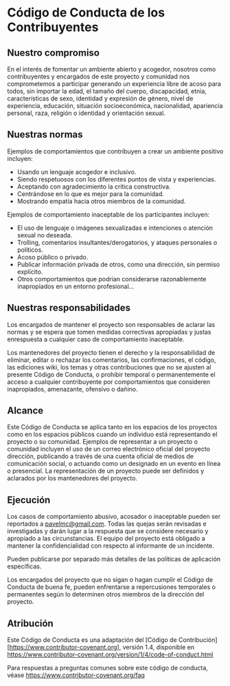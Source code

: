 # Código de Conducta de los Contribuyentes

## Nuestro compromiso

En el interés de fomentar un ambiente abierto y acogedor, nosotros como contribuyentes y encargados de este proyecto y comunidad nos comprometemos a participar generando un experiencia libre de acoso para todos, sin 
importar la edad, el tamaño del cuerpo, discapacidad, etnia, características de sexo, identidad y expresión de género, nivel de experiencia, educación, situación socioeconómica, nacionalidad, apariencia personal, raza, religión o identidad y orientación sexual.

## Nuestras normas

Ejemplos de comportamientos que contribuyen a crear un ambiente positivo incluyen:

* Usando un lenguaje acogedor e inclusivo.
* Siendo respetuosos con los diferentes puntos de vista y experiencias.
* Aceptando con agradecimiento la crítica constructiva.
* Centrándose en lo que es mejor para la comunidad.
* Mostrando empatía hacia otros miembros de la comunidad.

Ejemplos de comportamiento inaceptable de los participantes incluyen:

* El uso de lenguaje o imágenes sexualizadas e intenciones o  atención sexual no deseada.
* Trolling, comentarios insultantes/derogatorios, y ataques personales o políticos.
* Acoso público o privado.
* Publicar información privada de otros, como una dirección, sin permiso explícito.
* Otros comportamientos que podrían considerarse razonablemente inapropiados en un entorno profesional...

## Nuestras responsabilidades

Los encargados de mantener el proyecto son responsables de aclarar las normas y se espera que tomen medidas correctivas apropiadas y justas enrespuesta a cualquier caso de comportamiento inaceptable.

Los mantenedores del proyecto tienen el derecho y la responsabilidad de eliminar, editar o rechazar los comentarios, las confirmaciones, el código, las ediciones wiki, los temas y otras contribuciones que no se ajusten al presente Código de Conducta, o prohibir temporal o permanentemente  el acceso a cualquier contribuyente por comportamientos que consideren inapropiados, amenazante, ofensivo o dañino.

## Alcance

Este Código de Conducta se aplica tanto en los espacios de los proyectos como en los espacios públicos cuando un individuo está representando el proyecto o su comunidad. Ejemplos de representar a un proyecto o 
comunidad incluyen el uso de un correo electrónico oficial del proyecto dirección, publicando a través de una cuenta oficial de medios de comunicación social, o actuando como un designado en un evento en línea 
o presencial. La representación de un proyecto puede ser definidos y aclarados por los mantenedores del proyecto.

## Ejecución

Los casos de comportamiento abusivo, acosador o inaceptable pueden ser reportados a pavelmc@gmail.com. Todas las quejas serán revisadas e investigadas y darán lugar a la respuesta que se considere necesario y 
apropiado a las circunstancias. El equipo del proyecto está obligado a mantener la confidencialidad con respecto al informante de un incidente.

Pueden publicarse por separado más detalles de las políticas de aplicación específicas.

Los encargados del proyecto que no sigan o hagan cumplir el Código de Conducta de buena fe, pueden enfrentarse a repercusiones temporales o permanentes según lo determinen otros miembros de la dirección del proyecto.

## Atribución

Este Código de Conducta es una adaptación del [Código de Contribución][https://www.contributor-covenant.org], versión 1.4, disponible en https://www.contributor-covenant.org/version/1/4/code-of-conduct.html

Para respuestas a preguntas comunes sobre este código de conducta, véase https://www.contributor-covenant.org/faq

